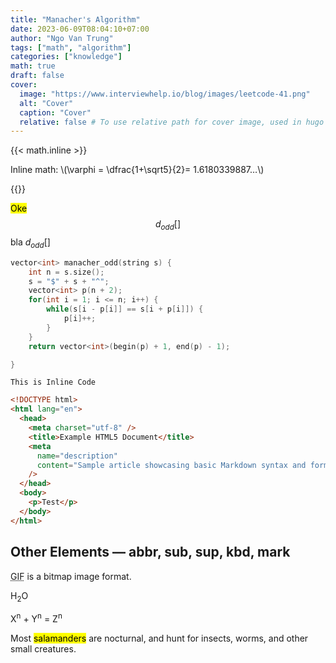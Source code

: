 ```yaml
---
title: "Manacher's Algorithm"
date: 2023-06-09T08:04:10+07:00
author: "Ngo Van Trung"
tags: ["math", "algorithm"]
categories: ["knowledge"]
math: true
draft: false
cover:
  image: "https://www.interviewhelp.io/blog/images/leetcode-41.png"
  alt: "Cover"
  caption: "Cover"
  relative: false # To use relative path for cover image, used in hugo Page-bundles
---
```


{{< math.inline >}}

<p>
Inline math: \(\varphi = \dfrac{1+\sqrt5}{2}= 1.6180339887…\)
</p>
{{</ math.inline >}}

<mark>Oke </mark> $$d_{odd}[]$$
bla $d_{odd}[]$

```cpp
vector<int> manacher_odd(string s) {
    int n = s.size();
    s = "$" + s + "^";
    vector<int> p(n + 2);
    for(int i = 1; i <= n; i++) {
        while(s[i - p[i]] == s[i + p[i]]) {
            p[i]++;
        }
    }
    return vector<int>(begin(p) + 1, end(p) - 1);

}
```

`This is Inline Code`

```html {linenos=true}
<!DOCTYPE html>
<html lang="en">
  <head>
    <meta charset="utf-8" />
    <title>Example HTML5 Document</title>
    <meta
      name="description"
      content="Sample article showcasing basic Markdown syntax and formatting for HTML elements."
    />
  </head>
  <body>
    <p>Test</p>
  </body>
</html>
```

## Other Elements — abbr, sub, sup, kbd, mark

<abbr title="Graphics Interchange Format">GIF</abbr> is a bitmap image format.

H<sub>2</sub>O

X<sup>n</sup> + Y<sup>n</sup> = Z<sup>n</sup>

Most <mark>salamanders</mark> are nocturnal, and hunt for insects, worms, and other small creatures.
